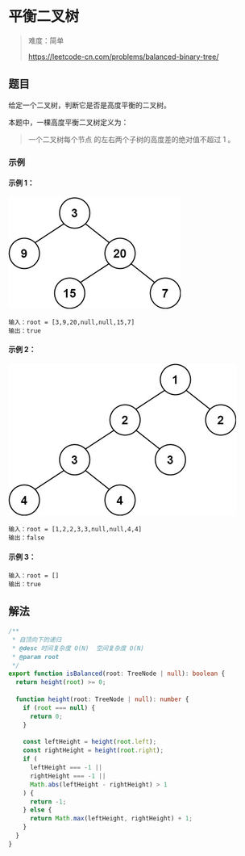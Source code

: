 # 平衡二叉树

> 难度：简单
>
> https://leetcode-cn.com/problems/balanced-binary-tree/

## 题目

给定一个二叉树，判断它是否是高度平衡的二叉树。

本题中，一棵高度平衡二叉树定义为：

> 一个二叉树每个节点 的左右两个子树的高度差的绝对值不超过 1 。

### 示例

#### 示例 1：

![balanced-binary-tree-1.jpg](../../assets/images/problemset/balanced-binary-tree-1.jpg)

```
输入：root = [3,9,20,null,null,15,7]
输出：true
```

#### 示例 2：

![balanced-binary-tree-2.jpg](../../assets/images/problemset/balanced-binary-tree-2.jpg)

```
输入：root = [1,2,2,3,3,null,null,4,4]
输出：false
```

#### 示例 3：

```
输入：root = []
输出：true
```

## 解法

```typescript
/**
 * 自顶向下的递归
 * @desc 时间复杂度 O(N)  空间复杂度 O(N)
 * @param root
 */
export function isBalanced(root: TreeNode | null): boolean {
  return height(root) >= 0;

  function height(root: TreeNode | null): number {
    if (root === null) {
      return 0;
    }

    const leftHeight = height(root.left);
    const rightHeight = height(root.right);
    if (
      leftHeight === -1 ||
      rightHeight === -1 ||
      Math.abs(leftHeight - rightHeight) > 1
    ) {
      return -1;
    } else {
      return Math.max(leftHeight, rightHeight) + 1;
    }
  }
}
```